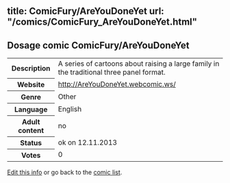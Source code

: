 title: ComicFury/AreYouDoneYet
url: "/comics/ComicFury_AreYouDoneYet.html"
---
Dosage comic ComicFury/AreYouDoneYet
-----------------------------------------

<p id="msg"></p>
<script type="text/javascript">
if (window.location.search === '?edit_info_mail=sent_ok') {
  var elem = document.getElementById("msg");
  elem.innerHTML = 'Edited information sucessfully sent for review, which is usually done daily. Thanks!';
  elem.className = 'ok';
}
</script>
<table class="comicinfo">
<tr>
<th>Description</th><td>A series of cartoons about raising a large family in the traditional three panel format.</td>
</tr>
<tr>
<th>Website</th><td><a href="http://AreYouDoneYet.webcomic.ws/">http://AreYouDoneYet.webcomic.ws/</a></td>
</tr>
<tr>
<th>Genre</th><td>Other</td>
</tr>
<tr>
<th>Language</th><td>English</td>
</tr>
<tr>
<th>Adult content</th><td>no</td>
</tr>
<tr>
<th>Status</th><td>ok on 12.11.2013</td>
</tr>
<tr>
<th>Votes</th><td>0</td>
</tr>
</table>

[Edit this info](ComicFury_AreYouDoneYet_edit.html) or go back to the [comic list](../comic-index.html).
